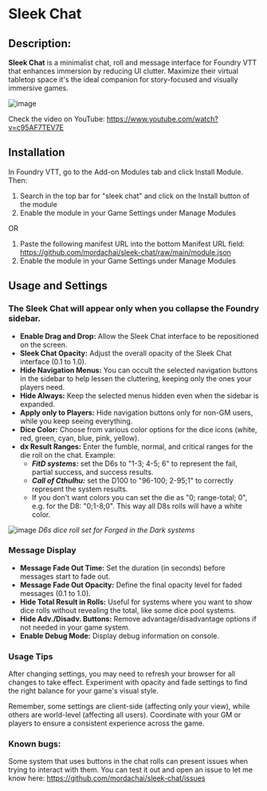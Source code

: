 # Sleek Chat

## Description:

**Sleek Chat** is a minimalist chat, roll and message interface for Foundry VTT that enhances immersion by reducing UI clutter. Maximize their virtual tabletop space it's the ideal companion for story-focused and visually immersive games.

![image](https://github.com/user-attachments/assets/c39f24ce-467d-4593-bcde-156685089401)

Check the video on YouTube: https://www.youtube.com/watch?v=c95AF7TEV7E

## Installation

In Foundry VTT, go to the Add-on Modules tab and click Install Module. Then:

1. Search in the top bar for "sleek chat" and click on the Install button of the module
2. Enable the module in your Game Settings under Manage Modules

OR

1. Paste the following manifest URL into the bottom Manifest URL field:
https://github.com/mordachai/sleek-chat/raw/main/module.json
2. Enable the module in your Game Settings under Manage Modules

## Usage and Settings

### The Sleek Chat will appear only when you collapse the Foundry sidebar.

- **Enable Drag and Drop:** Allow the Sleek Chat interface to be repositioned on the screen.
- **Sleek Chat Opacity:** Adjust the overall opacity of the Sleek Chat interface (0.1 to 1.0).
- **Hide Navigation Menus:** You can occult the selected navigation buttons in the sidebar to help lessen the cluttering, keeping only the ones your players need.
- **Hide Always:** Keep the selected menus hidden even when the sidebar is expanded.
- **Apply only to Players:** Hide navigation buttons only for non-GM users, while you keep seeing everything.
- **Dice Color:** Choose from various color options for the dice icons (white, red, green, cyan, blue, pink, yellow).
- **dx Result Ranges:** Enter the fumble, normal, and critical ranges for the die roll on the chat. Example:
    - _**FitD systems:**_ set the D6s to "1-3; 4-5; 6" to represent the fail, partial success, and success results.
    - _**Call of Cthulhu:**_ set the D100 to "96-100; 2-95;1" to correctly represent the system results.
    - If you don't want colors you can set the die as "0; range-total; 0", e.g. for the D8: "0;1-8;0". This way all D8s rolls will have a white color.
 
![image](https://github.com/user-attachments/assets/8abb381e-806e-44ef-86bb-a85098434cb6)
*D6s dice roll set for Forged in the Dark systems*

### Message Display

- **Message Fade Out Time:** Set the duration (in seconds) before messages start to fade out.
- **Message Fade Out Opacity:** Define the final opacity level for faded messages (0.1 to 1.0).
- **Hide Total Result in Rolls:** Useful for systems where you want to show dice rolls without revealing the total, like some dice pool systems.
- **Hide Adv./Disadv. Buttons:** Remove advantage/disadvantage options if not needed in your game system.
- **Enable Debug Mode:** Display debug information on console.

### Usage Tips

After changing settings, you may need to refresh your browser for all changes to take effect.
Experiment with opacity and fade settings to find the right balance for your game's visual style.

Remember, some settings are client-side (affecting only your view), while others are world-level (affecting all users). Coordinate with your GM or players to ensure a consistent experience across the game.

### Known bugs:
Some system that uses buttons in the chat rolls can present issues when trying to interact with them. You can test it out and open an issue to let me know here: https://github.com/mordachai/sleek-chat/issues 
